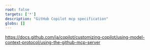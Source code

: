 ```yaml
---
root: false
targets: ['*']
description: "GitHub Copilot mcp specification"
globs: []
---
```


https://docs.github.com/ja/copilot/customizing-copilot/using-model-context-protocol/using-the-github-mcp-server
